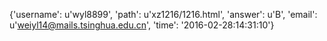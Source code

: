 {'username': u'wyl8899', 'path': u'xz1216/1216.html', 'answer': u'B', 'email': u'weiyl14@mails.tsinghua.edu.cn', 'time': '2016-02-28:14:31:10'}